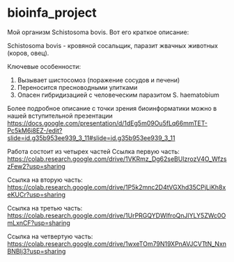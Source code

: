 # bioinfa_project

Мой организм Schistosoma bovis. Вот его краткое описание:

Schistosoma bovis - кровяной сосальщик, паразит жвачных животных (коров, овец).

Ключевые особенности:

1) Вызывает шистосомоз (поражение сосудов и печени)
2) Переносится пресноводными улитками
3) Опасен гибридизацией с человеческим паразитом S. haematobium


Более подробное описание с точки зрения биоинформатики можно в нашей вступительной презентации
https://docs.google.com/presentation/d/1dEg5m09Ou5fLq66mmTET-Pc5kM6i8EZ-/edit?slide=id.g35b953ee939_3_11#slide=id.g35b953ee939_3_11


Работа состоит из четырех частей
Ссылка первую часть:
https://colab.research.google.com/drive/1VKRmz_Dg62seBUlzrozV4O_WfzszFew2?usp=sharing

Ссылка на вторую часть:
https://colab.research.google.com/drive/1P5k2mnc2D4tVGXhd35CPjLiKh8xeKUCr?usp=sharing

Ссылка на третью часть:
https://colab.research.google.com/drive/1UrPRGQYDWIfroQnJlYLY5ZWc0OmLxnCF?usp=sharing

Ссылка на четвертую часть:
https://colab.research.google.com/drive/1wxeTOm79N19XPnAVJCVTtN_NxnBNBlj3?usp=sharing
